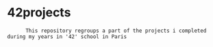 # 42projects
          This repository regroups a part of the projects i completed during my years in '42' school in Paris

